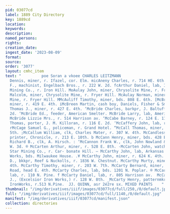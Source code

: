 ```yaml
---
pid: 03077cd
label: 1889 City Directory
key: 1889cd
location: 
keywords: 
description: 
named_persons: 
rights: 
creation_date: 
ingest_date: '2023-08-09'
format: 
source: 
order: '3077'
layout: cmhc_item
text: "         poe Soran a vkoee CHARLES LEITZMANN                                                                                          WeAndrews
  Dennis, miner, r. Ifazel, cor. Elm. micAneny Charles, r. 714 HE. 6th. mMoAneny Charles
  F., machinist, Engelbach Bros., r. 222 W. 2d. fcArthur Daniel, lab, Iron Silver
  Mining Co., r. Iron Hill. MoAulay John, miner, Chrysolite Mine, r. Fryer Hill. McAulay
  Malcolm, miner, Chrysolite Mine, r. Fryer Hill. McAulay Norman, miner, Chrysolite
  Mine, r. Fryer Hill. MMcAuliff Timothy, miner, bds. 808 E. 6th. [McBreen George,
  miner, r. 419 E. 4th. iMcBreen Martin, cash boy, Daniels, Fisher & Smith. ‘McBreen
  Thomas J., miner, r. 427 E. 4th. ‘McBride Charles, barkpr, J. Baltuff, r. 144 W.
  2d. ‘McBride Ed., feeder, American Smelter. McBride Larry, lab, American Smelter.
  McBride Lizzie Mrs., r. 514 Harrison av. ‘McCabe Barney, r. 124 E. 11th. - (McCabe
  Thomas, porter, J. M. Killoran, r. 116 E. 2d. ‘McCaffery John, lab, r. 505 W. 2d.
  rMcCage Samuel G., policeman, r. Grand Hotel. “McCall Thomas, miner, r. head E.
  5th. ;McCallum William, clk, Charles Mater, r. 307 W. 4th. McCandless Thomas H.,
  printer, Chronicle, r. 213 E. 10th. b McCann Henry, miner, bds. 428 E. 4th. yMcCann
  Richard B., clk, A. Hirsch. : ‘McCannon Frank W., clk, John Nowland & Co., r. 330
  W. 3d. ® McCarten Arthur, miner, r. 528 E. 8th. -McCarten John, watchman, Morning
  Star Mining Co., r. Car- bonate Hill. — McCarthy John, lab, Arkansas Valley Sampling
  Works, bds. Milwaukee House. .¥ McCarthy John, miner, r. 624 K. 4th. McCarthy John
  D., bkkpr, Reef & Nuckolls, r. 1836 W. Chestnut. McCarthy Murty, miner, r. 807 E.
  4th. McCarthy Timothy, miner, r. 203 W. 7th. McCarty Bernard, miner, r. Strayhorse
  Road, head E. 4th. McCarty Charles, lab, bds. 1201 N. Poplar. ® McCarty Daniel,
  lab, r. 110 N. Pine. f McCarty Daniel, lab, r. 805 Harrison av.  McCarty Edward
  J., (Excelsior Iron Works,) r. 128 W. 8th. _McCarty Henry, patternmkr, Excelsior
  IronWorks, r.513 N.Pine.  JJ. QUINN, asr 2é2re sx. MIXED PAINTS    "
thumbnail: "/img/derivatives/iiif/images/03077cd/full/250,/0/default.jpg"
full: "/img/derivatives/iiif/images/03077cd/full/1140,/0/default.jpg"
manifest: "/img/derivatives/iiif/03077cd/manifest.json"
collection: directories
---
```

